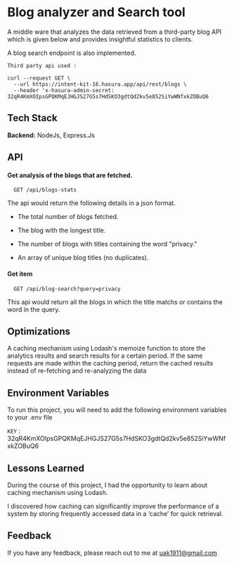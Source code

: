 
# Blog analyzer and Search tool 

A middle ware that analyzes the data retrieved from a third-party blog API which is given below and provides insightful statistics to clients.

A blog search endpoint is also implemented.


```http
Third party api used :

curl --request GET \
  --url https://intent-kit-16.hasura.app/api/rest/blogs \
  --header 'x-hasura-admin-secret: 32qR4KmXOIpsGPQKMqEJHGJS27G5s7HdSKO3gdtQd2kv5e852SiYwWNfxkZOBuQ6
```



## Tech Stack


**Backend:** NodeJs, Express.Js



## API 

#### Get analysis of the blogs that are fetched. 

```http
  GET /api/blogs-stats
```

The api would return the following details in a json format.

* The total number of blogs fetched.

* The blog with the longest title.

* The number of blogs with titles containing the word "privacy."

* An array of unique blog titles (no duplicates).



#### Get item

```http
  GET /api/blog-search?query=privacy
```

This api would return all the blogs in which the title matchs or contains the word in the query.




## Optimizations

A caching mechanism using Lodash's memoize function to store the analytics results and search results for a certain period. If the same requests are made within the caching period, return the cached results instead of re-fetching and re-analyzing the data


## Environment Variables

To run this project, you will need to add the following environment variables to your .env file

`KEY` : 32qR4KmXOIpsGPQKMqEJHGJS27G5s7HdSKO3gdtQd2kv5e852SiYwWNfxkZOBuQ6




## Lessons Learned

During the course of this project, I had the opportunity to learn about caching mechanism using Lodash. 

I discovered how caching can significantly improve the performance of a system by storing frequently accessed data in a ‘cache’ for quick retrieval. 


## Feedback

If you have any feedback, please reach out to me at uak1911@gmail.com

